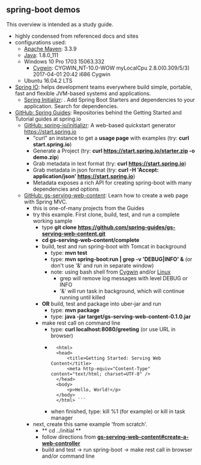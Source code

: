 ## spring-boot demos
This overview is intended as a study guide.  
* highly condensed from referenced docs and sites
* configurations used:
    * [Apache Maven](https://maven.apache.org/): 3.3.9
    * [Java](http://www.oracle.com/technetwork/java/javase/downloads/index.html): 1.8.0_111
    * Windows 10 Pro 1703 15063.332
        * [Cygwin](https://www.cygwin.com): CYGWIN_NT-10.0-WOW myLocalCpu 2.8.0(0.309/5/3) 2017-04-01 20:42 i686 Cygwin
    * Ubuntu 16.04.2 LTS
* [Spring IO](https://spring.io/): helps development teams everywhere build simple, portable, fast and flexible JVM-based systems and applications.
    * [Spring Initializr](https://start.spring.io/): . Add Spring Boot Starters and dependencies to your application. Search for dependencies.
* [GitHub: Spring Guides](https://github.com/spring-guides): Repositories behind the Getting Started and Tutorial guides at spring.io
    * [GitHub: spring-io/initializr](https://github.com/spring-io/initializr): A web-based quickstart generator https://start.spring.io
        * "curl" an instance to get a **usage page** with examples (try: **curl start.spring.io**)
        * Generate a Project (try: **curl https://start.spring.io/starter.zip -o demo.zip**)
        * Grab metadata in text format (try: **curl https://start.spring.io**)
        * Grab metadata in json format (try: **curl -H 'Accept: application/json' https://start.spring.io**)
        * Metadata exposes a rich API for creating spring-boot with many dependencies and options
    * [GitHub: gs-serving-web-content](https://github.com/spring-guides/gs-serving-web-content): Learn how to create a web page with Spring MVC.
        * this is one-of-many projects from the Guides
        * try this example. First clone, build, test, and run a complete working sample
            * type **git clone https://github.com/spring-guides/gs-serving-web-content.git**
            * **cd gs-serving-web-content/complete**
            * build, test and run spring-boot with Tomcat in background
                * type: **mvn test**
                * type: **mvn spring-boot:run | grep -v 'DEBUG\|INFO' &** (or don't use '&' and run in separate window)
                * note: using bash shell from [Cygwin](https://www.cygwin.com) and/or [Linux](https://www.ubuntu.com)
                    * grep will remove log messages with level DEBUG or INFO
                    * '&' will run task in background, which will continue running until killed
            * **OR** build, test and package into uber-jar and run
                * type: **mvn package**
                * type: **java -jar target/gs-serving-web-content-0.1.0.jar**
            * make rest call on command line
                * type: **curl localhost:8080/greeting** (or use URL in browser)
                * ``` <!DOCTYPE HTML>
                    <html>
                    <head>
                        <title>Getting Started: Serving Web Content</title>
                        <meta http-equiv="Content-Type" content="text/html; charset=UTF-8" />
                    </head>
                    <body>
                        <p>Hello, World!</p>
                    </body>
                    </html> ```
                * when finished, type: kill %1 (for example) or kill in task manager
        * next, create this same example 'from scratch'.
            * ** cd ../initial **
            * follow directions from **[gs-serving-web-content#create-a-web-controller](https://github.com/spring-guides/gs-serving-web-content#create-a-web-controller)**
            * build and test -> run spring-boot -> make rest call in browser and/or command line

